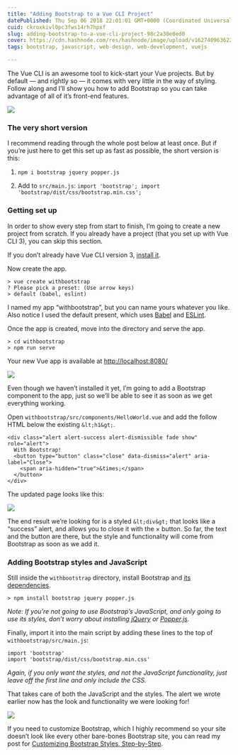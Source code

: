 ```yaml
---
title: "Adding Bootstrap to a Vue CLI Project"
datePublished: Thu Sep 06 2018 22:01:01 GMT+0000 (Coordinated Universal Time)
cuid: ckroxkivl0pc3fws14rh7hpxf
slug: adding-bootstrap-to-a-vue-cli-project-98c2a30e0ed0
cover: https://cdn.hashnode.com/res/hashnode/image/upload/v1627409636227/zpWKF70MO.jpeg
tags: bootstrap, javascript, web-design, web-development, vuejs

---
```



The Vue CLI is an awesome tool to kick-start your Vue projects. But by default — and rightly so — it comes with very little in the way of styling. Follow along and I’ll show you how to add Bootstrap so you can take advantage of all of it’s front-end features.

![](https://cdn.hashnode.com/res/hashnode/image/upload/v1627409629181/4xZPoh9Hz.jpeg)

### The very short version

I recommend reading through the whole post below at least once. But if you’re just here to get this set up as fast as possible, the short version is this:

1. `npm i bootstrap jquery popper.js`

1. Add to `src/main.js`: `import 'bootstrap'; import 'bootstrap/dist/css/bootstrap.min.css';`

### Getting set up

In order to show every step from start to finish, I’m going to create a new project from scratch. If you already have a project (that you set up with Vue CLI 3), you can skip this section.

If you don’t already have Vue CLI version 3, [install it](https://cli.vuejs.org/guide/installation.html).

Now create the app.

```
> vue create withbootstrap
? Please pick a preset: (Use arrow keys)
> default (babel, eslint)
```


I named my app “withbootstrap”, but you can name yours whatever you like. Also notice I used the default present, which uses [Babel](https://babeljs.io/) and [ESLint](https://eslint.org/).

Once the app is created, move into the directory and serve the app.

```
> cd withbootstrap
> npm run serve
```


Your new Vue app is available at [http://localhost:8080/](http://localhost:8080/)

![](https://cdn.hashnode.com/res/hashnode/image/upload/v1627409630887/PAv_Xi3Yi.png)

Even though we haven’t installed it yet, I’m going to add a Bootstrap component to the app, just so we’ll be able to see it as soon as we get everything working.

Open `withbootstrap/src/components/HelloWorld.vue` and add the follow HTML below the existing `&lt;h1&gt;`.

```
<div class="alert alert-success alert-dismissible fade show" role="alert">
  With Bootstrap!
  <button type="button" class="close" data-dismiss="alert" aria-label="Close">
    <span aria-hidden="true">&times;</span>
  </button>
</div>
```


The updated page looks like this:

![](https://cdn.hashnode.com/res/hashnode/image/upload/v1627409632951/8ELOjZK7G.png)

The end result we’re looking for is a styled `&lt;div&gt;` that looks like a “success” alert, and allows you to close it with the × button. So far, the text and the button are there, but the style and functionality will come from Bootstrap as soon as we add it.

### Adding Bootstrap styles and JavaScript

Still inside the `withbootstrap` directory, install Bootstrap and [its dependencies](https://getbootstrap.com/docs/4.0/getting-started/javascript/#dependencies).

```
> npm install bootstrap jquery popper.js
```


*Note: If you’re not going to use Bootstrap’s JavaScript, and only going to use its styles, don’t worry about installing[ jQuery](https://jquery.com/) or [Popper.js](https://popper.js.org/).*

Finally, import it into the main script by adding these lines to the top of `withbootstrap/src/main.js`:

```
import 'bootstrap'
import 'bootstrap/dist/css/bootstrap.min.css'
```


*Again, if you only want the styles, and not the JavaScript functionality, just leave off the first line and only include the CSS.*

That takes care of both the JavaScript and the styles. The alert we wrote earlier now has the look and functionality we were looking for!

![](https://cdn.hashnode.com/res/hashnode/image/upload/v1627409634538/BXpk1zXHw.gif)

If you need to customize Bootstrap, which I highly recommend so your site doesn’t look like every other bare-bones Bootstrap site, you can read my post for [Customizing Bootstrap Styles, Step-by-Step](https://travishorn.com/customizing-bootstrap-styles-step-by-step-5fdfd60d1116).